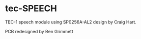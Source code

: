 # tec-SPEECH
TEC-1 speech module using SP0256A-AL2 design by Craig Hart. 

PCB redesigned by Ben Grimmett
